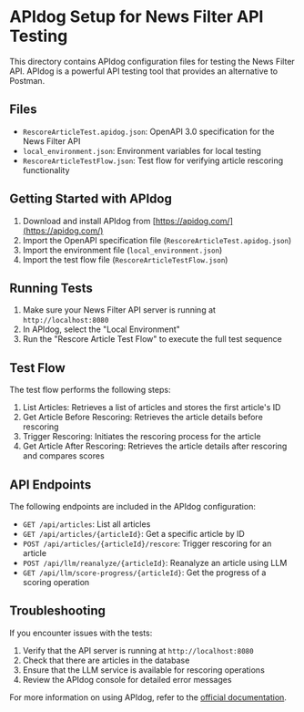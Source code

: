 # APIdog Setup for News Filter API Testing

This directory contains APIdog configuration files for testing the News Filter API. APIdog is a powerful API testing tool that provides an alternative to Postman.

## Files

- `RescoreArticleTest.apidog.json`: OpenAPI 3.0 specification for the News Filter API
- `local_environment.json`: Environment variables for local testing
- `RescoreArticleTestFlow.json`: Test flow for verifying article rescoring functionality

## Getting Started with APIdog

1. Download and install APIdog from [https://apidog.com/](https://apidog.com/)
2. Import the OpenAPI specification file (`RescoreArticleTest.apidog.json`)
3. Import the environment file (`local_environment.json`)
4. Import the test flow file (`RescoreArticleTestFlow.json`)

## Running Tests

1. Make sure your News Filter API server is running at `http://localhost:8080`
2. In APIdog, select the "Local Environment"
3. Run the "Rescore Article Test Flow" to execute the full test sequence

## Test Flow

The test flow performs the following steps:

1. List Articles: Retrieves a list of articles and stores the first article's ID
2. Get Article Before Rescoring: Retrieves the article details before rescoring
3. Trigger Rescoring: Initiates the rescoring process for the article
4. Get Article After Rescoring: Retrieves the article details after rescoring and compares scores

## API Endpoints

The following endpoints are included in the APIdog configuration:

- `GET /api/articles`: List all articles
- `GET /api/articles/{articleId}`: Get a specific article by ID
- `POST /api/articles/{articleId}/rescore`: Trigger rescoring for an article
- `POST /api/llm/reanalyze/{articleId}`: Reanalyze an article using LLM
- `GET /api/llm/score-progress/{articleId}`: Get the progress of a scoring operation

## Troubleshooting

If you encounter issues with the tests:

1. Verify that the API server is running at `http://localhost:8080`
2. Check that there are articles in the database
3. Ensure that the LLM service is available for rescoring operations
4. Review the APIdog console for detailed error messages

For more information on using APIdog, refer to the [official documentation](https://docs.apidog.com/).